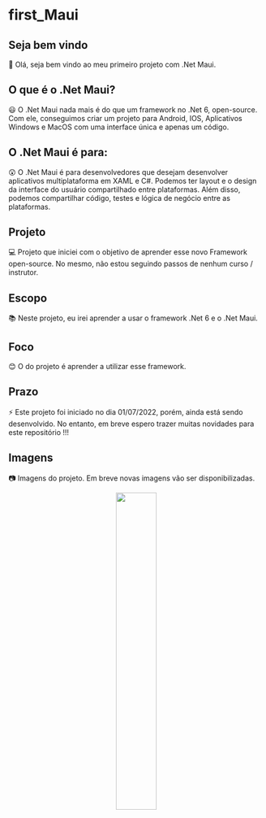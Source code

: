 # first_Maui

## Seja bem vindo

👋 Olá, seja bem vindo ao meu primeiro projeto com .Net Maui.

## O que é o .Net Maui?

😃 O .Net Maui nada mais é do que um framework no .Net 6, open-source. Com ele, conseguimos criar um projeto para Android, IOS, Aplicativos Windows e MacOS com uma interface única e apenas um código.

## O .Net Maui é para:

😲 O .Net Maui é para desenvolvedores que desejam desenvolver aplicativos multiplataforma em XAML e C#. Podemos ter layout e o design da interface do usuário compartilhado entre plataformas. Além disso, podemos compartilhar código, testes e lógica de negócio entre as plataformas.

## Projeto

💻 Projeto que iniciei com o objetivo de aprender esse novo Framework open-source. No mesmo, não estou seguindo passos de nenhum curso / instrutor.

## Escopo

📚 Neste projeto, eu irei aprender a usar o framework .Net 6 e o .Net Maui.

## Foco

😊 O do projeto é aprender a utilizar esse framework.

## Prazo

⚡ Este projeto foi iniciado no dia 01/07/2022, porém, ainda está sendo desenvolvido. No entanto, em breve espero trazer muitas novidades para este repositório !!!

## Imagens

:camera: Imagens do projeto. Em breve novas imagens vão ser disponibilizadas.

<p float="left" align="center">
  <img src=https://ibb.co/Z2RTnMq/Maui.jpg width="40%"/>
</p> 
